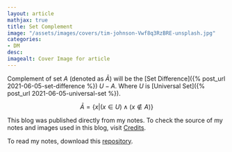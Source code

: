 ```yaml
---
layout: article
mathjax: true
title: Set Complement
image: "/assets/images/covers/tim-johnson-Vwf8q3RzBRE-unsplash.jpg"
categories:
- DM
desc:   
imagealt: Cover Image for article
---
```


Complement of set $A$ (denoted as $\bar{A}$) will be the [Set Difference]({% post_url 2021-06-05-set-difference %}) $U-A$. Where $U$ is [Universal Set]({% post_url 2021-06-05-universal-set %}).

































































































































































































































































































































































































$$\bar{A} = \{ x | (x \in U) \wedge (x \notin A)\}$$

































































































































































































































































































































































































This blog was published directly from my notes.
To check the source of my notes and images used in this blog, visit <a href="/credits.html" target="_blank">Credits</a>.

To read my notes, download this <a href="https://github.com/bovem/CS" target="blank">repository</a>.